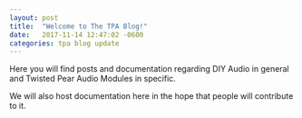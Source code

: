 ```yaml
---
layout: post
title:  "Welcome to The TPA Blog!"
date:   2017-11-14 12:47:02 -0600
categories: tpa blog update
---
```

Here you will find posts and documentation regarding DIY Audio in general and Twisted Pear Audio Modules in specific.

We will also host documentation here in the hope that people will contribute to it.
